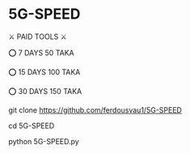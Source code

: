 # 5G-SPEED


⚔️ PAID TOOLS ⚔️

⭕ 7 DAYS 50 TAKA

⭕ 15 DAYS 100 TAKA

⭕ 30 DAYS 150 TAKA

git clone https://github.com/ferdousvau1/5G-SPEED

cd 5G-SPEED

python 5G-SPEED.py

